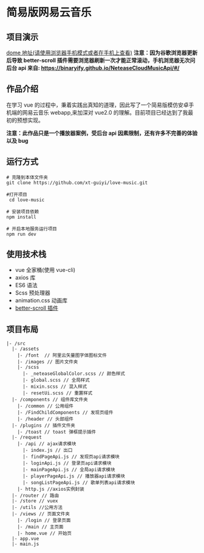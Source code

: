 # 简易版网易云音乐

## 项目演示

[dome 地址(请使用浏览器手机模式或者在手机上查看)](http://123.56.98.236/#/)
**注意：因为谷歌浏览器更新后导致 better-scroll 插件需要浏览器刷新一次才能正常滚动，手机浏览器无次问**
**后台 api 来自: https://binaryify.github.io/NeteaseCloudMusicApi/#/**

## 作品介绍

在学习 vue 的过程中，秉着实践出真知的道理，因此写了一个简易版模仿安卓手机端的网易云音乐 webapp,来加深对 vue2.0 的理解。目前项目已经达到了我最初的预想实现。

**注意：此作品只是一个播放器案例，受后台 api 因素限制，还有许多不完善的体验以及 bug**

## 运行方式

```
# 克隆到本体文件夹
git clone https://github.com/xt-guiyi/love-music.git
```

```
#打开项目
 cd love-music
```

```
# 安装项目依赖
npm install
```

```
# 开启本地服务运行项目
npm run dev
```

## 使用技术栈

- vue 全家桶(使用 vue-cli)
- axios 库
- ES6 语法
- Scss 预处理器
- animation.css 动画库
- [better-scroll 插件](http://ustbhuangyi.github.io/better-scroll/doc/zh-hans/#)

## 项目布局

```
|- /src
  |- /assets
    |- /font  // 阿里云矢量图字体图标文件
    |- /images // 图片文件夹
    |- /scss
      |- _neteaseGlobalColor.scss // 颜色样式
      |- global.scss // 全局样式
      |- mixin.scss // 混入样式
      |- resetUi.scss // 重置样式
  |- /components // 组件库文件夹
    |- /common // 公用组件
    |- /FindChildComponents // 发现页组件
    |- /header // 头部组件
  |- /plugins // 插件文件夹
    |- /toast // toast 弹框提示插件
  |- /request
    |- /api // ajax请求模块
      |- index.js // 出口
      |- findPageApi.js // 发现页api请求模块
      |- loginApi.js // 登录页api请求模块
      |- mainPageApi.js // 全局api请求模块
      |- playerPageApi.js // 播放器api请求模块
      |- songListPageApi.js // 歌单列表api请求模块
    |- http.js //axios实例封装
  |- /router // 路由
  |- /store // vuex
  |- /utils //公用方法
  |- /views // 页面文件夹
    |- /login // 登录页面
    |- /main // 主页面
    |- home.vue // 开始页
  |- app.vue
  |- main.js
```
